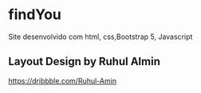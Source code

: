 # findYou
Site desenvolvido com html, css,Bootstrap 5, Javascript
## Layout Design by Ruhul Almin
https://dribbble.com/Ruhul-Amin
